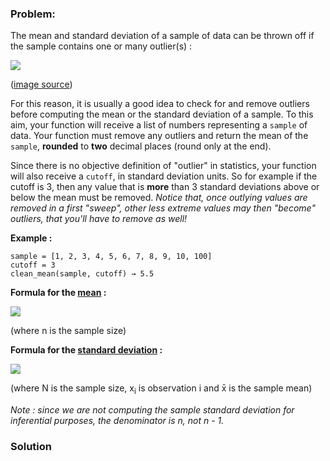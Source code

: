 ### Problem:
<p>The mean and standard deviation of a sample of data can be thrown off if the sample contains one or many outlier(s) :</p>
<p><img src="http://www.ukoln.ac.uk/web-focus/webwatch/reports/hei-lib-may1998/fig11.gif" href="http://www.ukoln.ac.uk/web-focus/webwatch/reports/hei-lib-may1998/report.html"></p><div></div>
(<a href="http://www.ukoln.ac.uk/web-focus/webwatch/reports/hei-lib-may1998/report.html" target="_blank">image source</a>)<p></p>
<p>For this reason, it is usually a good idea to check for and remove outliers before computing the mean or the standard deviation of a sample. To this aim, your function will receive a list of numbers representing a <code>sample</code> of data. Your function must remove any outliers and return the mean of the <code>sample</code>, <strong>rounded</strong> to <strong>two</strong> decimal places (round only at the end).</p>
<p>Since there is no objective definition of &quot;outlier&quot; in statistics, your function will also receive a <code>cutoff</code>, in standard deviation units. So for example if the cutoff is 3, then any value that is <strong>more</strong> than 3 standard deviations above or below the mean must be removed. <em>Notice that, once outlying values are removed in a first &quot;sweep&quot;, other less extreme values may then &quot;become&quot; outliers, that you&apos;ll have to remove as well!</em></p>
<p><strong>Example :</strong></p>
<pre><code class="language-python">sample = [<span class="hljs-number">1</span>, <span class="hljs-number">2</span>, <span class="hljs-number">3</span>, <span class="hljs-number">4</span>, <span class="hljs-number">5</span>, <span class="hljs-number">6</span>, <span class="hljs-number">7</span>, <span class="hljs-number">8</span>, <span class="hljs-number">9</span>, <span class="hljs-number">10</span>, <span class="hljs-number">100</span>]
cutoff = <span class="hljs-number">3</span>
clean_mean(sample, cutoff) &#x2192; <span class="hljs-number">5.5</span></code></pre>
<pre style="display: none;"><code class="language-r"><span class="hljs-comment"># R uses sam instead of sample to avoid conflicts with the</span>
<span class="hljs-comment"># base function sample()</span>
sam &lt;- c(<span class="hljs-number">1</span>, <span class="hljs-number">2</span>, <span class="hljs-number">3</span>, <span class="hljs-number">4</span>, <span class="hljs-number">5</span>, <span class="hljs-number">6</span>, <span class="hljs-number">7</span>, <span class="hljs-number">8</span>, <span class="hljs-number">9</span>, <span class="hljs-number">10</span>, <span class="hljs-number">100</span>)
cutoff &lt;- <span class="hljs-number">3</span>
clean_mean(sam, cutoff)
[<span class="hljs-number">1</span>] <span class="hljs-number">5.5</span></code></pre>
<p><strong>Formula for the <a href="https://en.wikipedia.org/wiki/Mean" target="_blank">mean</a> :</strong></p>
<p><img src="https://wikimedia.org/api/rest_v1/media/math/render/svg/bd2f5fb530fc192e4db7a315777f5bbb5d462c90" style="background-color:lightgray"></p><div></div>
(where n is the sample size)<p></p>
<p><strong>Formula for the <a href="https://en.wikipedia.org/wiki/Standard_deviation#Estimation" target="_blank">standard deviation</a> :</strong></p>
<p><img src="https://wikimedia.org/api/rest_v1/media/math/render/svg/9a937016f00f1978197aa562c5f2d58619f90806" style="background-color:lightgray"></p><div></div>
(where N is the sample size, x<sub>i</sub> is observation i and x&#x304; is the sample mean)<p></p>
<p><em>Note : since we are not computing the sample standard deviation for inferential purposes, the denominator is n, not n - 1.</em></p>

### Solution